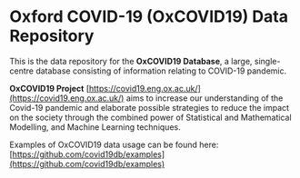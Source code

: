 # Oxford COVID-19 (OxCOVID19) Data Repository 

This is the data repository for the **OxCOVID19 Database**, a large, single-centre database consisting of information relating to COVID-19 pandemic. 

**OxCOVID19 Project** [https://covid19.eng.ox.ac.uk/](https://covid19.eng.ox.ac.uk/)  aims to increase our understanding of the Covid-19 pandemic and elaborate possible strategies to reduce the impact on the society through the combined power of Statistical and Mathematical Modelling, and Machine Learning techniques.

Examples of OxCOVID19 data usage can be found here: [https://github.com/covid19db/examples](https://github.com/covid19db/examples)
